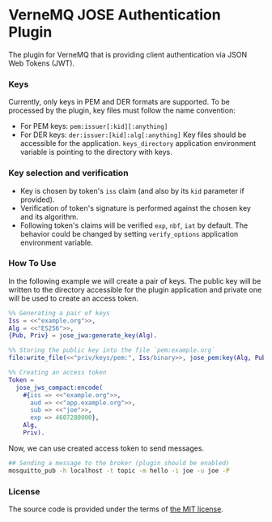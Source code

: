 # VerneMQ JOSE Authentication Plugin

The plugin for VerneMQ that is providing client authentication via JSON Web Tokens (JWT).



### Keys

Currently, only keys in PEM and DER formats are supported.
To be processed by the plugin, key files must follow the name convention:
- For PEM keys: `pem:issuer[:kid][:anything]`
- For DER keys: `der:issuer:[kid]:alg[:anything]`
Key files should be accessible for the application.
`keys_directory` application environment variable is pointing to the directory with keys.



### Key selection and verification

- Key is chosen by token's `iss` claim (and also by its `kid` parameter if provided).
- Verification of token's signature is performed against the chosen key and its algorithm.
- Following token's claims will be verified `exp`, `nbf`, `iat` by default.
	The behavior could be changed by setting `verify_options` application environment variable.



### How To Use

In the following example we will create a pair of keys.
The public key will be written to the directory accessible for the plugin application
and private one will be used to create an access token. 

```erlang
%% Generating a pair of keys
Iss = <<"example.org">>,
Alg = <<"ES256">>,
{Pub, Priv} = jose_jwa:generate_key(Alg).

%% Storing the public key into the file `pem:example.org`
file:write_file(<<"priv/keys/pem:", Iss/binary>>, jose_pem:key(Alg, Pub)).

%% Creating an access token
Token =
  jose_jws_compact:encode(
    #{iss => <<"example.org">>,
      aud => <<"app.example.org">>,
      sub => <<"joe">>,
      exp => 4607280000},
    Alg,
    Priv).
```

Now, we can use created access token to send messages.

```bash
## Sending a message to the broker (plugin should be enabled)
mosquitto_pub -h localhost -t topic -m hello -i joe -u joe -P 
```


### License

The source code is provided under the terms of [the MIT license][license].

[license]:http://www.opensource.org/licenses/MIT

